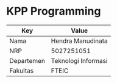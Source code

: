 # KPP Programming

| Key        | Value               |
|------------|---------------------|
| Nama       | Hendra Manudinata   |
| NRP        | 5027251051          |
| Departemen | Teknologi Informasi |
| Fakultas   | FTEIC               |
